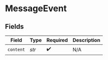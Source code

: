 # MessageEvent


## Fields

| Field              | Type               | Required           | Description        |
| ------------------ | ------------------ | ------------------ | ------------------ |
| `content`          | *str*              | :heavy_check_mark: | N/A                |